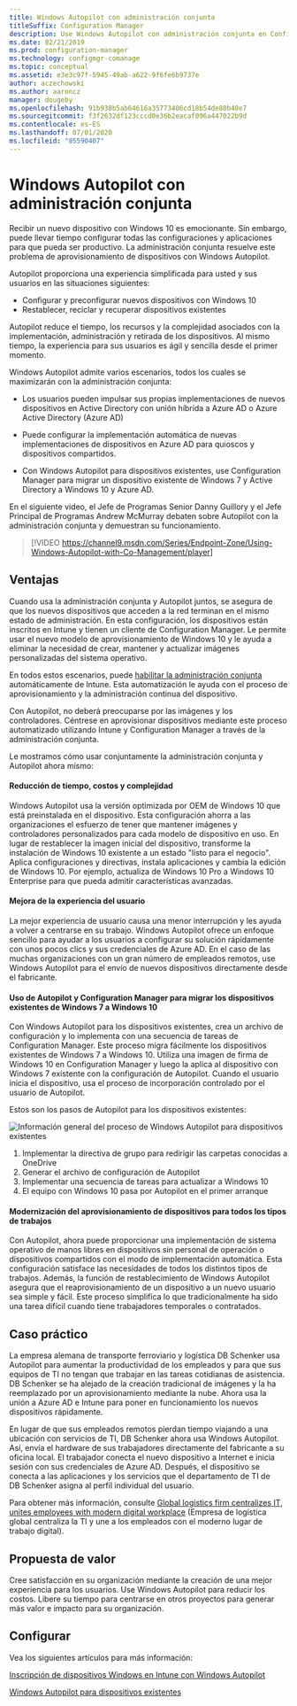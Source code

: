 ```yaml
---
title: Windows Autopilot con administración conjunta
titleSuffix: Configuration Manager
description: Use Windows Autopilot con administración conjunta en Configuration Manager para simplificar la configuración de nuevos dispositivos Windows 10.
ms.date: 02/21/2019
ms.prod: configuration-manager
ms.technology: configmgr-comanage
ms.topic: conceptual
ms.assetid: e3e3c97f-5945-49ab-a622-9f6fe6b9737e
author: aczechowski
ms.author: aaroncz
manager: dougeby
ms.openlocfilehash: 91b938b5ab64616a35773406cd18b54de80b40e7
ms.sourcegitcommit: f3f2632df123cccd0e36b2eacaf096a447022b9d
ms.contentlocale: es-ES
ms.lasthandoff: 07/01/2020
ms.locfileid: "85590407"
---
```

# <a name="windows-autopilot-with-co-management"></a>Windows Autopilot con administración conjunta

Recibir un nuevo dispositivo con Windows 10 es emocionante. Sin embargo, puede llevar tiempo configurar todas las configuraciones y aplicaciones para que pueda ser productivo. La administración conjunta resuelve este problema de aprovisionamiento de dispositivos con Windows Autopilot.

Autopilot proporciona una experiencia simplificada para usted y sus usuarios en las situaciones siguientes:
- Configurar y preconfigurar nuevos dispositivos con Windows 10  
- Restablecer, reciclar y recuperar dispositivos existentes  

Autopilot reduce el tiempo, los recursos y la complejidad asociados con la implementación, administración y retirada de los dispositivos. Al mismo tiempo, la experiencia para sus usuarios es ágil y sencilla desde el primer momento.

Windows Autopilot admite varios escenarios, todos los cuales se maximizarán con la administración conjunta:

- Los usuarios pueden impulsar sus propias implementaciones de nuevos dispositivos en Active Directory con unión híbrida a Azure AD o Azure Active Directory (Azure AD)  

- Puede configurar la implementación automática de nuevas implementaciones de dispositivos en Azure AD para quioscos y dispositivos compartidos.  

- Con Windows Autopilot para dispositivos existentes, use Configuration Manager para migrar un dispositivo existente de Windows 7 y Active Directory a Windows 10 y Azure AD.  

En el siguiente video, el Jefe de Programas Senior Danny Guillory y el Jefe Principal de Programas Andrew McMurray debaten sobre Autopilot con la administración conjunta y demuestran su funcionamiento.

> [!VIDEO https://channel9.msdn.com/Series/Endpoint-Zone/Using-Windows-Autopilot-with-Co-Management/player]



## <a name="benefits"></a>Ventajas

Cuando usa la administración conjunta y Autopilot juntos, se asegura de que los nuevos dispositivos que acceden a la red terminan en el mismo estado de administración. En esta configuración, los dispositivos están inscritos en Intune y tienen un cliente de Configuration Manager.  Le permite usar el nuevo modelo de aprovisionamiento de Windows 10 y le ayuda a eliminar la necesidad de crear, mantener y actualizar imágenes personalizadas del sistema operativo. 

En todos estos escenarios, puede [habilitar la administración conjunta](how-to-prepare-Win10.md) automáticamente de Intune. Esta automatización le ayuda con el proceso de aprovisionamiento y la administración continua del dispositivo.

Con Autopilot, no deberá preocuparse por las imágenes y los controladores. Céntrese en aprovisionar dispositivos mediante este proceso automatizado utilizando Intune y Configuration Manager a través de la administración conjunta.


Le mostramos cómo usar conjuntamente la administración conjunta y Autopilot ahora mismo:

#### <a name="reduce-time-costs-and-complexity"></a>Reducción de tiempo, costos y complejidad
Windows Autopilot usa la versión optimizada por OEM de Windows 10 que está preinstalada en el dispositivo. Esta configuración ahorra a las organizaciones el esfuerzo de tener que mantener imágenes y controladores personalizados para cada modelo de dispositivo en uso. En lugar de restablecer la imagen inicial del dispositivo, transforme la instalación de Windows 10 existente a un estado "listo para el negocio". Aplica configuraciones y directivas, instala aplicaciones y cambia la edición de Windows 10. Por ejemplo, actualiza de Windows 10 Pro a Windows 10 Enterprise para que pueda admitir características avanzadas.

#### <a name="improve-the-user-experience"></a>Mejora de la experiencia del usuario
La mejor experiencia de usuario causa una menor interrupción y les ayuda a volver a centrarse en su trabajo. Windows Autopilot ofrece un enfoque sencillo para ayudar a los usuarios a configurar su solución rápidamente con unos pocos clics y sus credenciales de Azure AD. En el caso de las muchas organizaciones con un gran número de empleados remotos, use Windows Autopilot para el envío de nuevos dispositivos directamente desde el fabricante.

#### <a name="use-autopilot-and-configuration-manager-to-migrate-existing-windows-7-devices-to-windows-10"></a>Uso de Autopilot y Configuration Manager para migrar los dispositivos existentes de Windows 7 a Windows 10
Con Windows Autopilot para los dispositivos existentes, crea un archivo de configuración y lo implementa con una secuencia de tareas de Configuration Manager. Este proceso migra fácilmente los dispositivos existentes de Windows 7 a Windows 10. Utiliza una imagen de firma de Windows 10 en Configuration Manager y luego la aplica al dispositivo con Windows 7 existente con la configuración de Autopilot. Cuando el usuario inicia el dispositivo, usa el proceso de incorporación controlado por el usuario de Autopilot.

Estos son los pasos de Autopilot para los dispositivos existentes:

![Información general del proceso de Windows Autopilot para dispositivos existentes](media/autopilot-for-existing-devices.png)

1. Implementar la directiva de grupo para redirigir las carpetas conocidas a OneDrive
2. Generar el archivo de configuración de Autopilot
3. Implementar una secuencia de tareas para actualizar a Windows 10
4. El equipo con Windows 10 pasa por Autopilot en el primer arranque

#### <a name="modernizing-device-provisioning-for-all-types-of-workers"></a>Modernización del aprovisionamiento de dispositivos para todos los tipos de trabajos
Con Autopilot, ahora puede proporcionar una implementación de sistema operativo de manos libres en dispositivos sin personal de operación o dispositivos compartidos con el modo de implementación automática. Esta configuración satisface las necesidades de todos los distintos tipos de trabajos. Además, la función de restablecimiento de Windows Autopilot asegura que el reaprovisionamiento de un dispositivo a un nuevo usuario sea simple y fácil. Este proceso simplifica lo que tradicionalmente ha sido una tarea difícil cuando tiene trabajadores temporales o contratados. 



## <a name="case-study"></a>Caso práctico

La empresa alemana de transporte ferroviario y logística DB Schenker usa Autopilot para aumentar la productividad de los empleados y para que sus equipos de TI no tengan que trabajar en las tareas cotidianas de asistencia. DB Schenker se ha alejado de la creación tradicional de imágenes y la ha reemplazado por un aprovisionamiento mediante la nube. Ahora usa la unión a Azure AD e Intune para poner en funcionamiento los nuevos dispositivos rápidamente. 

En lugar de que sus empleados remotos pierdan tiempo viajando a una ubicación con servicios de TI, DB Schenker ahora usa Windows Autopilot. Así, envía el hardware de sus trabajadores directamente del fabricante a su oficina local. El trabajador conecta el nuevo dispositivo a Internet e inicia sesión con sus credenciales de Azure AD. Después, el dispositivo se conecta a las aplicaciones y los servicios que el departamento de TI de DB Schenker asigna al perfil individual del usuario.

Para obtener más información, consulte [Global logistics firm centralizes IT, unites employees with modern digital workplace](https://customers.microsoft.com/story/db-schenker-travel-transportation-windows-10) (Empresa de logística global centraliza la TI y une a los empleados con el moderno lugar de trabajo digital).



## <a name="value-proposition"></a>Propuesta de valor

Cree satisfacción en su organización mediante la creación de una mejor experiencia para los usuarios. Use Windows Autopilot para reducir los costos. Libere su tiempo para centrarse en otros proyectos para generar más valor e impacto para su organización.



## <a name="configure"></a>Configurar

Vea los siguientes artículos para más información:

[Inscripción de dispositivos Windows en Intune con Windows Autopilot](https://docs.microsoft.com/intune/enrollment-autopilot)

[Windows Autopilot para dispositivos existentes](../osd/deploy-use/windows-autopilot-for-existing-devices.md)

